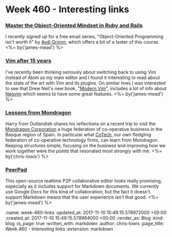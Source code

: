 Week 460 - Interesting links
============================

### [Master the Object-Oriented Mindset in Ruby and Rails](https://avdi.codes/moom/)

I recently signed up for a free email series, "Object-Oriented Programming isn't worth it" by [Avdi Grimm][], which offers a bit of a taster of this course. <%= by('james-mead') %>

[Avdi Grimm]: https://twitter.com/avdi


### [Vim after 15 years](https://statico.github.io/vim3.html)

I've recently been thinking seriously about switching back to using Vim instead of Atom as my main editor and I found it interesting to read about the state of the art with Vim and its plugins. On similar lines I was interested to see that Drew Neil's new book, "[Modern Vim][]", includes a lot of info about [Neovim][] which seems to have some great features. <%= by('james-mead') %>

[Modern Vim]: https://pragprog.com/book/modvim/modern-vim
[Neovim]: https://neovim.io/

### [Lessons from Mondragon](https://outlandish.com/blog/lessons-from-mondragon/)

Harry from Outlandish shares his reflections on a recent trip to visit the [Mondragon Corporation](https://en.wikipedia.org/wiki/Mondragon_Corporation) a huge federation of co-operative business in the Basque region of Spain. In particular what [CoTech](https://www.coops.tech/), our own fledgling federation of co-operative technology firms, can learn from Mondragon. Keeping structures simple, focusing on the business and improving how we work together were the points that resonated most strongly with me. <%= by('chris-lowis') %>

### [PeerPad](https://peerpad.net/)

This open-source realtime P2P collaborative editor looks really promising, especially as it includes support for Markdown documents. We currently use Google Docs for this kind of collaboration, but the fact it doesn't support Markdown means that the user experience isn't that good. <%= by('james-mead') %>

:name: week-460-links
:updated_at: 2017-11-10 15:49:15.578972000 +00:00
:created_at: 2017-11-10 15:49:15.578964000 +00:00
:render_as: Blog
:kind: blog
:is_page: true
:written_with: markdown
:author: chris-lowis
:page_title: Week 460 - Interesting links
:extension: markdown

